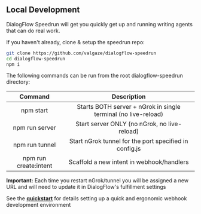 ## Local Development

DialogFlow Speedrun will get you quickly get up and running writing agents that can do real work.

If you haven't already, clone & setup the speedrun repo:

```sh
git clone https://github.com/valgaze/dialogflow-speedrun
cd dialogflow-speedrun
npm i
```

The following commands can be run from the root dialogflow-speedrun directory: 

|  **Command** | **Description** |
| :---: | :---: |
|  npm start | Starts BOTH server + nGrok in single terminal (no live-reload) |
|  npm run server | Start server ONLY (no nGrok, no live-reload) |
|  npm run tunnel | Start nGrok tunnel for the port specified in config.js |
|  npm run create:intent | Scaffold a new intent in webhook/handlers |

**Important:** Each time you restart nGrok/tunnel you will be assigned a new URL and will need to update it in DialogFlow's fulfillment settings

See the **[quickstart](./quickstart.md)** for details setting up a quick and ergonomic webhook development environment